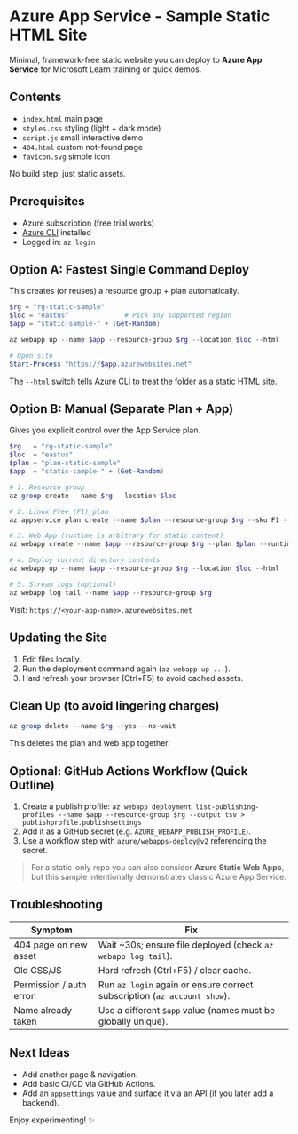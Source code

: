# Azure App Service - Sample Static HTML Site

Minimal, framework-free static website you can deploy to **Azure App Service** for Microsoft Learn training or quick demos.

## Contents
- `index.html` main page
- `styles.css` styling (light + dark mode)
- `script.js` small interactive demo
- `404.html` custom not-found page
- `favicon.svg` simple icon

No build step, just static assets.

## Prerequisites
- Azure subscription (free trial works)
- [Azure CLI](https://learn.microsoft.com/cli/azure/install-azure-cli) installed
- Logged in: `az login`

## Option A: Fastest Single Command Deploy
This creates (or reuses) a resource group + plan automatically.

```powershell
$rg = "rg-static-sample"
$loc = "eastus"              # Pick any supported region
$app = "static-sample-" + (Get-Random)

az webapp up --name $app --resource-group $rg --location $loc --html

# Open site
Start-Process "https://$app.azurewebsites.net"
```

The `--html` switch tells Azure CLI to treat the folder as a static HTML site.

## Option B: Manual (Separate Plan + App)
Gives you explicit control over the App Service plan.

```powershell
$rg   = "rg-static-sample"
$loc  = "eastus"
$plan = "plan-static-sample"
$app  = "static-sample-" + (Get-Random)

# 1. Resource group
az group create --name $rg --location $loc

# 2. Linux Free (F1) plan
az appservice plan create --name $plan --resource-group $rg --sku F1 --is-linux

# 3. Web App (runtime is arbitrary for static content)
az webapp create --name $app --resource-group $rg --plan $plan --runtime "NODE|18-lts"

# 4. Deploy current directory contents
az webapp up --name $app --resource-group $rg --location $loc --html

# 5. Stream logs (optional)
az webapp log tail --name $app --resource-group $rg
```

Visit: `https://<your-app-name>.azurewebsites.net`

## Updating the Site
1. Edit files locally.
2. Run the deployment command again (`az webapp up ...`).
3. Hard refresh your browser (Ctrl+F5) to avoid cached assets.

## Clean Up (to avoid lingering charges)
```powershell
az group delete --name $rg --yes --no-wait
```
This deletes the plan and web app together.

## Optional: GitHub Actions Workflow (Quick Outline)
1. Create a publish profile: `az webapp deployment list-publishing-profiles --name $app --resource-group $rg --output tsv > publishprofile.publishsettings`
2. Add it as a GitHub secret (e.g. `AZURE_WEBAPP_PUBLISH_PROFILE`).
3. Use a workflow step with `azure/webapps-deploy@v2` referencing the secret.

> For a static-only repo you can also consider **Azure Static Web Apps**, but this sample intentionally demonstrates classic Azure App Service.

## Troubleshooting
| Symptom | Fix |
|---------|-----|
| 404 page on new asset | Wait ~30s; ensure file deployed (check `az webapp log tail`). |
| Old CSS/JS | Hard refresh (Ctrl+F5) / clear cache. |
| Permission / auth error | Run `az login` again or ensure correct subscription (`az account show`). |
| Name already taken | Use a different `$app` value (names must be globally unique). |

## Next Ideas
- Add another page & navigation.
- Add basic CI/CD via GitHub Actions.
- Add an `appsettings` value and surface it via an API (if you later add a backend).

Enjoy experimenting! ✨

